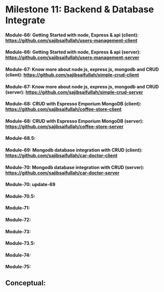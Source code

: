 # Milestone 11: Backend & Database Integrate
#### Module-66: Getting Started with node, Express & api (client): https://github.com/sajibsaifullah/users-management-client
#### Module-66: Getting Started with node, Express & api (server): https://github.com/sajibsaifullah/users-management-server
#### Module-67: Know more about node js, express js, mongodb and CRUD (client): https://github.com/sajibsaifullah/simple-crud-client
#### Module-67: Know more about node js, express js, mongodb and CRUD (server): https://github.com/sajibsaifullah/simple-crud-server
#### Module-68: CRUD with Espresso Emporium MongoDB (client): https://github.com/sajibsaifullah/coffee-store-client
#### Module-68: CRUD with Espresso Emporium MongoDB (server): https://github.com/sajibsaifullah/coffee-store-server
#### Module-68.5: 
#### Module-69: Mongodb database integration with CRUD (client): https://github.com/sajibsaifullah/car-doctor-client 
#### Module-70: Mongodb database integration with CRUD (server): https://github.com/sajibsaifullah/car-doctor-server
#### Module-70: update-69
#### Module-70.5: 
#### Module-71: 
#### Module-72: 
#### Module-73: 
#### Module-73.5:
#### Module-74: 
#### Module-75: 

## Conceptual:
#### 
#### 
#### 